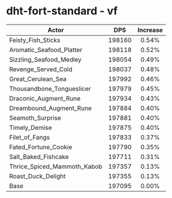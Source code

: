 # dht-fort-standard - vf
| Actor | DPS | Increase |
|---|:---:|:---:|
|Feisty_Fish_Sticks|198160|0.54%|
|Aromatic_Seafood_Platter|198118|0.52%|
|Sizzling_Seafood_Medley|198054|0.49%|
|Revenge_Served_Cold|198037|0.48%|
|Great_Cerulean_Sea|197992|0.46%|
|Thousandbone_Tongueslicer|197979|0.45%|
|Draconic_Augment_Rune|197934|0.43%|
|Dreambound_Augment_Rune|197884|0.40%|
|Seamoth_Surprise|197881|0.40%|
|Timely_Demise|197875|0.40%|
|Filet_of_Fangs|197833|0.37%|
|Fated_Fortune_Cookie|197790|0.35%|
|Salt_Baked_Fishcake|197711|0.31%|
|Thrice_Spiced_Mammoth_Kabob|197357|0.13%|
|Roast_Duck_Delight|197355|0.13%|
|Base|197095|0.00%|
